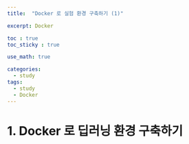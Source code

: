 ```yaml
---
title:  "Docker 로 실험 환경 구축하기 (1)"

excerpt: Docker

toc : true
toc_sticky : true  

use_math: true

categories:
  - study
tags:
  - study
  - Docker
---
```


# 1. Docker 로 딥러닝 환경 구축하기  
